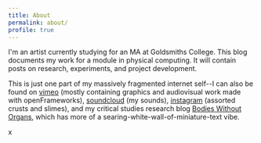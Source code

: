 ```yaml
---
title: About
permalink: about/
profile: true
---
```


I'm an artist currently studying for an MA at Goldsmiths College. This blog documents my work for a module in physical computing. It will contain posts on research, experiments, and project development.

This is just one part of my massively fragmented internet self--I can also be found on <a href="https://vimeo.com/user33006557">vimeo</a> (mostly containing graphics and audiovisual work made with openFrameworks), <a href="https://soundcloud.com/samludford">soundcloud</a> (my sounds), <a href="https://www.instagram.com/samludford/">instagram</a> (assorted crusts and slimes), and my critical studies research blog <a href="https://bodies-without-organs.tumblr.com/">Bodies Without Organs</a>, which has more of a searing-white-wall-of-miniature-text vibe.

x
